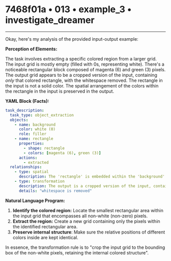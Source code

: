 # 7468f01a • 013 • example_3 • investigate_dreamer

---
Okay, here's my analysis of the provided input-output example:

**Perception of Elements:**

The task involves extracting a specific colored region from a larger grid. The input grid is mostly empty (filled with 0s, representing white). There's a noticeable rectangular block composed of magenta (6) and green (3) pixels. The output grid appears to be a cropped version of the input, containing *only* that colored rectangle, with the whitespace removed. The rectangle in the input is not a solid color. The spatial arrangement of the colors within the rectangle in the input is preserved in the output.

**YAML Block (Facts):**



```yaml
task_description:
  task_type: object_extraction
  objects:
    - name: background
      color: white (0)
      role: filler
    - name: rectangle
      properties:
        - shape: rectangle
        - colors: [magenta (6), green (3)]
      actions:
        - extracted
  relationships:
    - type: spatial
      description: The 'rectangle' is embedded within the 'background'.
    - type: transformation
      description: The output is a cropped version of the input, containing only the 'rectangle'.
      details: "whitespace is removed"

```



**Natural Language Program:**

1.  **Identify the colored region:** Locate the smallest rectangular area within the input grid that encompasses all non-white (non-zero) pixels.
2.  **Extract the region:** Create a new grid containing only the pixels within the identified rectangular area.
3.  **Preserve internal structure**: Make sure the relative positions of different colors inside are kept identical.

In essence, the transformation rule is to "crop the input grid to the bounding box of the non-white pixels, retaining the internal colored structure".

